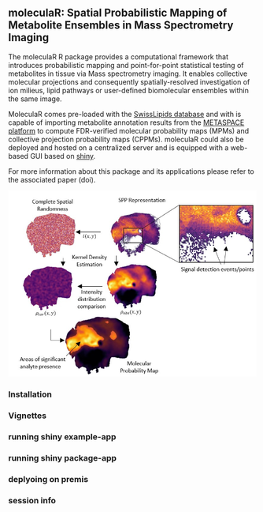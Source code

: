 ## moleculaR: Spatial Probabilistic Mapping of Metabolite Ensembles in Mass Spectrometry Imaging


The moleculaR R package provides a computational framework that introduces probabilistic mapping
and point-for-point statistical testing of metabolites in tissue via Mass spectrometry imaging.
It enables collective molecular projections and consequently spatially-resolved investigation
of ion milieus, lipid pathways or user-defined biomolecular ensembles within the same image.

MoleculaR comes pre-loaded with the [SwissLipids database](https://www.swisslipids.org) and with is capable of importing metabolite annotation results from the [METASPACE platform](https://metaspace2020.eu/) to compute FDR-verified molecular probability maps (MPMs) and collective projection probability maps (CPPMs). moleculaR could also be deployed and hosted on a centralized server and is equipped with a web-based GUI based on [shiny](https://www.rdocumentation.org/packages/shiny/versions/1.7.1). 

For more information about this package and its applications please refer to the associated paper (doi). 

<p align="right"><img src="extras/package.jpg" width="680"></p>

### Installation

### Vignettes

### running shiny example-app

### running shiny package-app

### deplyoing on premis 

### session info
